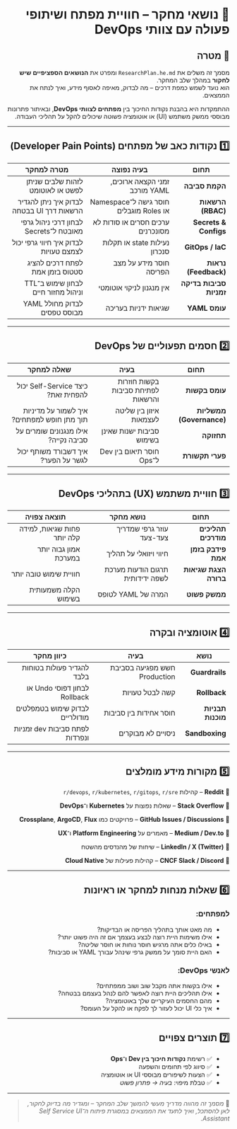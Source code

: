 <div dir="rtl">

# 🧭 נושאי מחקר – חוויית מפתח ושיתופי פעולה עם צוותי DevOps

## 📘 מטרה
מסמך זה משלים את `ResearchPlan.he.md` ומפרט את **הנושאים הספציפיים שיש לחקור** במהלך שלב המחקר.  
הוא נועד לשמש כמפת דרכים – מה לבדוק, מאיפה לאסוף מידע, ואיך לנתח את הממצאים.

ההתמקדות היא בהבנת נקודות החיכוך בין **מפתחים לצוותי DevOps**, ובאיתור פתרונות מבוססי ממשק משתמש (UI) או אוטומציה פשוטה שיכולים להקל על תהליכי העבודה.

---

## 1️⃣ נקודות כאב של מפתחים (Developer Pain Points)
| תחום | בעיה נפוצה | מטרה למחקר |
|-------|-------------|-------------|
| **הקמת סביבה** | זמני הקצאה ארוכים, YAML מורכב | לזהות שלבים שניתן לפשט או לאוטומט |
| **הרשאות (RBAC)** | חוסר גישה ל־Namespace או Roles מוגבלים | לבדוק איך ניתן להגדיר הרשאות דרך UI בבטחה |
| **Secrets & Configs** | ערכים חסרים או סודות לא מסונכרנים | לבחון דרכי ניהול גרפי מאובטח ל־Secrets |
| **GitOps / IaC** | נעילות state או תקלות סנכרון | לבדוק איך חיווי גרפי יכול לצמצם טעויות |
| **נראות (Feedback)** | חוסר מידע על מצב הפריסה | לפתח דרכים להציג סטטוס בזמן אמת |
| **סביבות בדיקה זמניות** | אין מנגנון לניקוי אוטומטי | לבחון שימוש ב־TTL וניהול מחזור חיים |
| **עומס YAML** | שגיאות ידניות בעריכה | לבדוק מחולל YAML מבוסס טפסים |

---

## 2️⃣ חסמים תפעוליים של DevOps
| תחום | בעיה | שאלה למחקר |
|-------|------|--------------|
| **עומס בקשות** | בקשות חוזרות לפתיחת סביבות והרשאות | כיצד Self-Service יכול להפחית זאת? |
| **ממשליות (Governance)** | איזון בין שליטה לעצמאות | איך לשמור על מדיניות תוך מתן חופש למפתחים? |
| **תחזוקה** | סביבות ישנות שאינן בשימוש | אילו מנגנונים שומרים על סביבה נקייה? |
| **פערי תקשורת** | חוסר תיאום בין Dev ל־Ops | איך דשבורד משותף יכול לגשר על הפער? |

---

## 3️⃣ חוויית משתמש (UX) בתהליכי DevOps
| תחום | נושא מחקר | תוצאה צפויה |
|-------|-------------|--------------|
| **תהליכים מודרכים** | עוזר גרפי שמדריך צעד-צעד | פחות שגיאות, למידה קלה יותר |
| **פידבק בזמן אמת** | חיווי ויזואלי על תהליך | אמון גבוה יותר במערכת |
| **הצגת שגיאות ברורה** | תרגום הודעות מערכת לשפה ידידותית | חוויית שימוש טובה יותר |
| **ממשק פשוט** | המרה של YAML לטופס | הקלה משמעותית בשימוש |

---

## 4️⃣ אוטומציה ובקרה
| נושא | בעיה | כיוון מחקר |
|-------|------|-------------|
| **Guardrails** | חשש מפגיעה בסביבת Production | להגדיר פעולות בטוחות בלבד |
| **Rollback** | קשה לבטל טעויות | לבחון דפוסי Undo או Rollback |
| **תבניות מוכנות** | חוסר אחידות בין סביבות | לבדוק שימוש בטמפלטים מודולריים |
| **Sandboxing** | ניסויים לא מבוקרים | לפתח סביבות dev זמניות ונפרדות |

---

## 5️⃣ מקורות מידע מומלצים

<p dir="rtl" align="right">🔹 <b>Reddit</b> – קהילות <code>r/devops</code>, <code>r/kubernetes</code>, <code>r/gitops</code>, <code>r/sre</code></p>
<p dir="rtl" align="right">🔹 <b>Stack Overflow</b> – שאלות נפוצות על <b>Kubernetes</b> ו־<b>DevOps</b></p>
<p dir="rtl" align="right">🔹 <b>GitHub Issues / Discussions</b> – פרויקטים כמו <b>Crossplane</b>, <b>ArgoCD</b>, <b>Flux</b></p>
<p dir="rtl" align="right">🔹 <b>Medium / Dev.to</b> – מאמרים על <b>Platform Engineering</b> ו־<b>UX</b></p>
<p dir="rtl" align="right">🔹 <b>LinkedIn / X (Twitter)</b> – שיחות של מהנדסים מהשטח</p>
<p dir="rtl" align="right">🔹 <b>CNCF Slack / Discord</b> – קהילות פעילות של <b>Cloud Native</b></p>

---

## 6️⃣ שאלות מנחות למחקר או ראיונות

### למפתחים:
- מה מאט אותך בתהליך הפריסה או הבדיקות?  
- אילו משימות היית רוצה לבצע בעצמך אם זה היה פשוט יותר?  
- באילו כלים אתה מרגיש חוסר נוחות או חוסר שליטה?  
- האם היית סומך על ממשק גרפי שינהל עבורך YAML או סביבות?  

### לאנשי DevOps:
- אילו בקשות אתה מקבל שוב ושוב ממפתחים?  
- אילו תהליכים היית רוצה לאפשר להם לנהל בעצמם בבטחה?  
- מהם החסמים העיקריים שלך באוטומציה?  
- איך כלי UI יכול לעזור לך לפקח או להקל על העומס?  

---

## 7️⃣ תוצרים צפויים
- ✅ רשימת **נקודות חיכוך בין Dev ו־Ops**
- ✅ סיווג לפי תחומים והשפעה
- ✅ הצעות לשיפורים מבוססי UI או אוטומציה
- ✅ טבלת מיפוי: *בעיה → פתרון פשוט*

---

> 🧠 *מסמך זה מהווה מדריך מעשי להמשך שלב המחקר – ומגדיר מה בדיוק לחקור, לאן להסתכל, ואיך לתעד את הממצאים במסגרת פיתוח ה־Self Service UI Assistant.*

</div>
